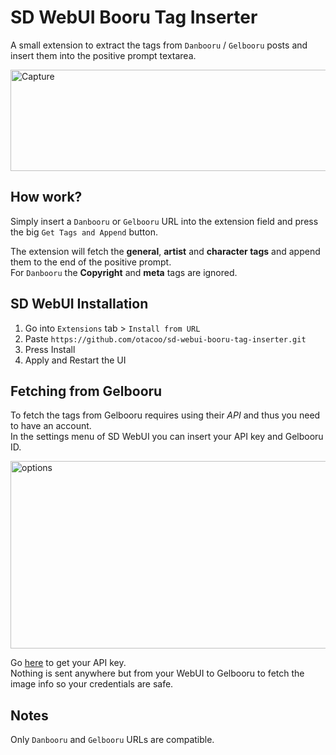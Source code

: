 # SD WebUI Booru Tag Inserter
A small extension to extract the tags from `Danbooru` / `Gelbooru` posts and insert them into the positive prompt textarea.

<img width="614" height="162" alt="Capture" src="https://github.com/user-attachments/assets/e5b47b0a-05e2-427f-b1c8-441d2a8648db" />


## How work?

Simply insert a `Danbooru` or `Gelbooru` URL into the extension field and press the big `Get Tags and Append` button.

The extension will fetch the **general**, **artist** and **character tags** and append them to the end of the positive prompt.\
For `Danbooru` the **Copyright** and **meta** tags are ignored.

## SD WebUI Installation

1. Go into `Extensions` tab > `Install from URL`
2. Paste `https://github.com/otacoo/sd-webui-booru-tag-inserter.git`
3. Press Install
4. Apply and Restart the UI

## Fetching from Gelbooru

To fetch the tags from Gelbooru requires using their *API* and thus you need to have an account.\
In the settings menu of SD WebUI you can insert your API key and Gelbooru ID.

<img width="506" height="300" alt="options" src="https://github.com/user-attachments/assets/85153448-e501-4952-b011-30f09bd326c3" />

Go [here](https://gelbooru.com/index.php?page=account&s=options) to get your API key.\
Nothing is sent anywhere but from your WebUI to Gelbooru to fetch the image info so your credentials are safe.


## Notes

Only `Danbooru` and `Gelbooru` URLs are compatible.

